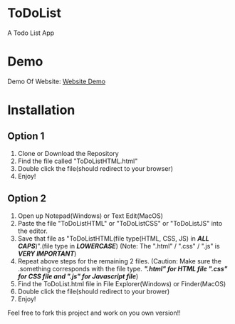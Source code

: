 # ToDoList
A Todo List App

# Demo
Demo Of Website: [Website Demo](https://i.imgur.com/bvulwym.mp4)

# Installation
## Option 1
1. Clone or Download the Repository
2. Find the file called "ToDoListHTML.html"
3. Double click the file(should redirect to your browser)
4. Enjoy!
## Option 2
1. Open up Notepad(Windows) or Text Edit(MacOS)
2. Paste the file "ToDoListHTML" or "ToDoListCSS" or "ToDoListJS" into the editor.
3. Save that file as "ToDoListHTML(file type(HTML, CSS, JS) in ***ALL CAPS***)".(file type in ***LOWERCASE***) (Note: The ".html" / ".css" / ".js" is ***VERY IMPORTANT***)
4. Repeat above steps for the remaining 2 files. (Caution: Make sure the .something corresponds with the file type. ***".html" for HTML file ".css" for CSS file and ".js" for Javascript file***)
5. Find the ToDoList.html file in File Explorer(Windows) or Finder(MacOS)
6. Double click the file(should redirect to your brower)
7. Enjoy!

Feel free to fork this project and work on you own version!!


